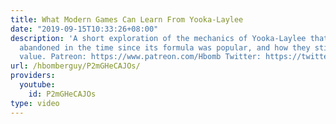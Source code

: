 ```yaml
---
title: What Modern Games Can Learn From Yooka-Laylee
date: "2019-09-15T10:33:26+08:00"
description: 'A short exploration of the mechanics of Yooka-Laylee that have been
  abandoned in the time since its formula was popular, and how they still have some
  value. Patreon: https://www.patreon.com/Hbomb Twitter: https://twitter.com/hbomberguy'
url: /hbomberguy/P2mGHeCAJOs/
providers:
  youtube:
    id: P2mGHeCAJOs
type: video
---
```

